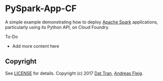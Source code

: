 # PySpark-App-CF

A simple example demonstrating how to deploy [Apache Spark](http://spark.apache.org/) applications, particularly using its Python API, on Cloud Foundry.

To-Do

- Add more content here

## Copyright

See [LICENSE](LICENSE) for details.
Copyright (c) 2017 [Dat Tran](http://www.dat-tran.com/), [Andreas Fleig](https://github.com/andreasf).
